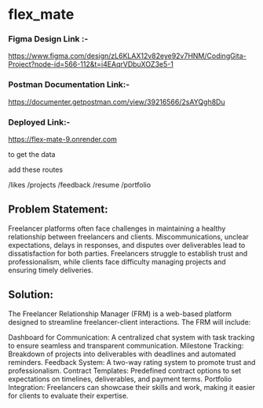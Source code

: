# flex_mate

### Figma Design Link :- 
https://www.figma.com/design/zL6KLAX12v82eye92v7HNM/CodingGita-Project?node-id=566-112&t=i4EAqrVDbuXOZ3e5-1

### Postman Documentation Link:- 
https://documenter.getpostman.com/view/39216566/2sAYQgh8Du

### Deployed Link:-
https://flex-mate-9.onrender.com

to get the data

add these routes

/likes
/projects
/feedback
/resume
/portfolio


## Problem Statement:

Freelancer platforms often face challenges in maintaining a healthy relationship between freelancers and clients. Miscommunications, unclear expectations, delays in responses, and disputes over deliverables lead to dissatisfaction for both parties. Freelancers struggle to establish trust and professionalism, while clients face difficulty managing projects and ensuring timely deliveries.

## Solution:

The Freelancer Relationship Manager (FRM) is a web-based platform designed to streamline freelancer-client interactions. The FRM will include:

Dashboard for Communication: A centralized chat system with task tracking to ensure seamless and transparent communication.
Milestone Tracking: Breakdown of projects into deliverables with deadlines and automated reminders.
Feedback System: A two-way rating system to promote trust and professionalism.
Contract Templates: Predefined contract options to set expectations on timelines, deliverables, and payment terms.
Portfolio Integration: Freelancers can showcase their skills and work, making it easier for clients to evaluate their expertise.